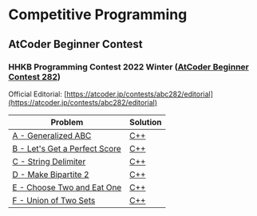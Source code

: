 # Competitive Programming

## AtCoder Beginner Contest

### HHKB Programming Contest 2022 Winter ([AtCoder Beginner Contest 282](https://atcoder.jp/contests/abc282))

Official Editorial: [https://atcoder.jp/contests/abc282/editorial](https://atcoder.jp/contests/abc282/editorial)

| Problem                                                                            | Solution                                                                                                           |
| ---------------------------------------------------------------------------------- | ------------------------------------------------------------------------------------------------------------------ |
| [A - Generalized ABC](https://atcoder.jp/contests/abc282/tasks/abc282_a)           | [C++](https://github.com/memgonzales/competitive-programming/blob/master/AtCoder%20Beginner%20Contest%20282/a.cpp) |
| [B - Let's Get a Perfect Score](https://atcoder.jp/contests/abc282/tasks/abc282_b) | [C++](https://github.com/memgonzales/competitive-programming/blob/master/AtCoder%20Beginner%20Contest%20282/b.cpp) |
| [C - String Delimiter](https://atcoder.jp/contests/abc282/tasks/abc282_c)          | [C++](https://github.com/memgonzales/competitive-programming/blob/master/AtCoder%20Beginner%20Contest%20282/c.cpp) |
| [D - Make Bipartite 2](https://atcoder.jp/contests/abc282/tasks/abc282_d)          | [C++](https://github.com/memgonzales/competitive-programming/blob/master/AtCoder%20Beginner%20Contest%20282/d.cpp) |
| [E - Choose Two and Eat One](https://atcoder.jp/contests/abc282/tasks/abc282_e)    | [C++](https://github.com/memgonzales/competitive-programming/blob/master/AtCoder%20Beginner%20Contest%20282/e.cpp) |
| [F - Union of Two Sets](https://atcoder.jp/contests/abc282/tasks/abc282_f)         | [C++](https://github.com/memgonzales/competitive-programming/blob/master/AtCoder%20Beginner%20Contest%20282/f.cpp) |
